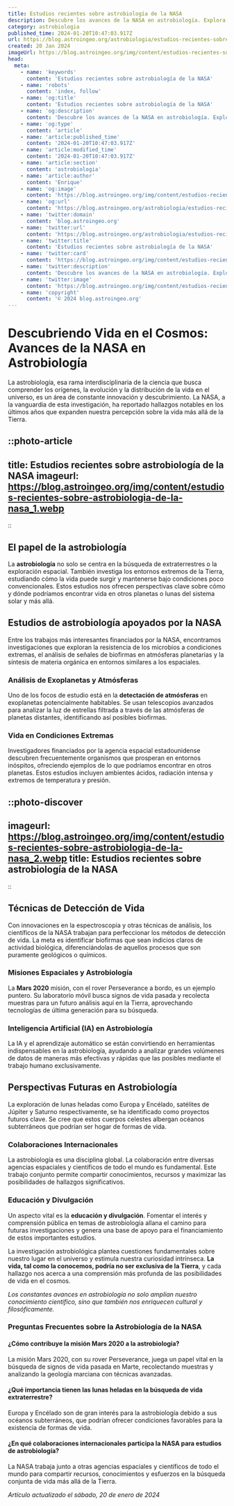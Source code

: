 ```yaml
---
title: Estudios recientes sobre astrobiología de la NASA
description: Descubre los avances de la NASA en astrobiología. Explora cómo estos estudios amplían nuestro entendimiento sobre la vida en el universo.
category: astrobiologia
published_time: 2024-01-20T10:47:03.917Z
url: https://blog.astroingeo.org/astrobiologia/estudios-recientes-sobre-astrobiologia-de-la-nasa
created: 20 Jan 2024
imageUrl: https://blog.astroingeo.org/img/content/estudios-recientes-sobre-astrobiologia-de-la-nasa_1.webp
head:
  meta:
    - name: 'keywords'
      content: 'Estudios recientes sobre astrobiología de la NASA'
    - name: 'robots'
      content: 'index, follow'
    - name: 'og:title'
      content: 'Estudios recientes sobre astrobiología de la NASA'
    - name: 'og:description'
      content: 'Descubre los avances de la NASA en astrobiología. Explora cómo estos estudios amplían nuestro entendimiento sobre la vida en el universo.'
    - name: 'og:type'
      content: 'article'
    - name: 'article:published_time'
      content: '2024-01-20T10:47:03.917Z'
    - name: 'article:modified_time'
      content: '2024-01-20T10:47:03.917Z'
    - name: 'article:section'
      content: 'astrobiologia'
    - name: 'article:author'
      content: 'Enrique'
    - name: 'og:image'
      content: 'https://blog.astroingeo.org/img/content/estudios-recientes-sobre-astrobiologia-de-la-nasa_1.webp'
    - name: 'og:url'
      content: 'https://blog.astroingeo.org/astrobiologia/estudios-recientes-sobre-astrobiologia-de-la-nasa'
    - name: 'twitter:domain'
      content: 'blog.astroingeo.org'
    - name: 'twitter:url'
      content: 'https://blog.astroingeo.org/astrobiologia/estudios-recientes-sobre-astrobiologia-de-la-nasa'
    - name: 'twitter:title'
      content: 'Estudios recientes sobre astrobiología de la NASA'
    - name: 'twitter:card'
      content: 'https://blog.astroingeo.org/img/content/estudios-recientes-sobre-astrobiologia-de-la-nasa_1.webp'
    - name: 'twitter:description'
      content: 'Descubre los avances de la NASA en astrobiología. Explora cómo estos estudios amplían nuestro entendimiento sobre la vida en el universo.'
    - name: 'twitter:image'
      content: 'https://blog.astroingeo.org/img/content/estudios-recientes-sobre-astrobiologia-de-la-nasa_1.webp'
    - name: 'copyright'
      content: '© 2024 blog.astroingeo.org'
---
```

# Descubriendo Vida en el Cosmos: Avances de la NASA en Astrobiología

La astrobiología, esa rama interdisciplinaria de la ciencia que busca comprender los orígenes, la evolución y la distribución de la vida en el universo, es un área de constante innovación y descubrimiento. La NASA, a la vanguardia de esta investigación, ha reportado hallazgos notables en los últimos años que expanden nuestra percepción sobre la vida más allá de la Tierra.


::photo-article
---
title: Estudios recientes sobre astrobiología de la NASA
imageurl: https://blog.astroingeo.org/img/content/estudios-recientes-sobre-astrobiologia-de-la-nasa_1.webp
---
::


## El papel de la astrobiología

La **astrobiología** no solo se centra en la búsqueda de extraterrestres o la exploración espacial. También investiga los entornos extremos de la Tierra, estudiando cómo la vida puede surgir y mantenerse bajo condiciones poco convencionales. Estos estudios nos ofrecen perspectivas clave sobre cómo y dónde podríamos encontrar vida en otros planetas o lunas del sistema solar y más allá.

## Estudios de astrobiología apoyados por la NASA

Entre los trabajos más interesantes financiados por la NASA, encontramos investigaciones que exploran la resistencia de los microbios a condiciones extremas, el análisis de señales de biofirmas en atmósferas planetarias y la síntesis de materia orgánica en entornos similares a los espaciales.

### Análisis de Exoplanetas y Atmósferas
Uno de los focos de estudio está en la **detectación de atmósferas** en exoplanetas potencialmente habitables. Se usan telescopios avanzados para analizar la luz de estrellas filtrada a través de las atmósferas de planetas distantes, identificando así posibles biofirmas.

### Vida en Condiciones Extremas
Investigadores financiados por la agencia espacial estadounidense descubren frecuentemente organismos que prosperan en entornos inóspitos, ofreciendo ejemplos de lo que podríamos encontrar en otros planetas. Estos estudios incluyen ambientes ácidos, radiación intensa y extremos de temperatura y presión.


::photo-discover
---
imageurl: https://blog.astroingeo.org/img/content/estudios-recientes-sobre-astrobiologia-de-la-nasa_2.webp
title: Estudios recientes sobre astrobiología de la NASA
---
::


## Técnicas de Detección de Vida

Con innovaciones en la espectroscopia y otras técnicas de análisis, los científicos de la NASA trabajan para perfeccionar los métodos de detección de vida. La meta es identificar biofirmas que sean indicios claros de actividad biológica, diferenciándolas de aquellos procesos que son puramente geológicos o químicos.

### Misiones Espaciales y Astrobiología
La **Mars 2020** misión, con el rover Perseverance a bordo, es un ejemplo puntero. Su laboratorio móvil busca signos de vida pasada y recolecta muestras para un futuro análisis aquí en la Tierra, aprovechando tecnologías de última generación para su búsqueda.

### Inteligencia Artificial (IA) en Astrobiología
La IA y el aprendizaje automático se están convirtiendo en herramientas indispensables en la astrobiología, ayudando a analizar grandes volúmenes de datos de maneras más efectivas y rápidas que las posibles mediante el trabajo humano exclusivamente.

## **Perspectivas Futuras en Astrobiología**

La exploración de lunas heladas como Europa y Encélado, satélites de Júpiter y Saturno respectivamente, se ha identificado como proyectos futuros clave. Se cree que estos cuerpos celestes albergan océanos subterráneos que podrían ser hogar de formas de vida.

### Colaboraciones Internacionales
La astrobiología es una disciplina global. La colaboración entre diversas agencias espaciales y científicos de todo el mundo es fundamental. Este trabajo conjunto permite compartir conocimientos, recursos y maximizar las posibilidades de hallazgos significativos.

### Educación y Divulgación
Un aspecto vital es la **educación y divulgación**. Fomentar el interés y comprensión pública en temas de astrobiología allana el camino para futuras investigaciones y genera una base de apoyo para el financiamiento de estos importantes estudios.

La investigación astrobiológica plantea cuestiones fundamentales sobre nuestro lugar en el universo y estimula nuestra curiosidad intrínseca. **La vida, tal como la conocemos, podría no ser exclusiva de la Tierra**, y cada hallazgo nos acerca a una comprensión más profunda de las posibilidades de vida en el cosmos.

*Los constantes avances en astrobiología no solo amplían nuestro conocimiento científico, sino que también nos enriquecen cultural y filosóficamente.*

### Preguntas Frecuentes sobre la Astrobiología de la NASA

#### ¿Cómo contribuye la misión Mars 2020 a la astrobiología?
La misión Mars 2020, con su rover Perseverance, juega un papel vital en la búsqueda de signos de vida pasada en Marte, recolectando muestras y analizando la geología marciana con técnicas avanzadas.

#### ¿Qué importancia tienen las lunas heladas en la búsqueda de vida extraterrestre?
Europa y Encélado son de gran interés para la astrobiología debido a sus océanos subterráneos, que podrían ofrecer condiciones favorables para la existencia de formas de vida.

#### ¿En qué colaboraciones internacionales participa la NASA para estudios de astrobiología?
La NASA trabaja junto a otras agencias espaciales y científicos de todo el mundo para compartir recursos, conocimientos y esfuerzos en la búsqueda conjunta de vida más allá de la Tierra.

_Artículo actualizado el sábado, 20 de enero de 2024_